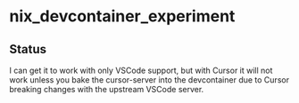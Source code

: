 # nix_devcontainer_experiment

## Status

I can get it to work with only VSCode support, but with Cursor it will not work unless you bake the cursor-server into the devcontainer due to Cursor breaking changes with the upstream VSCode server.
